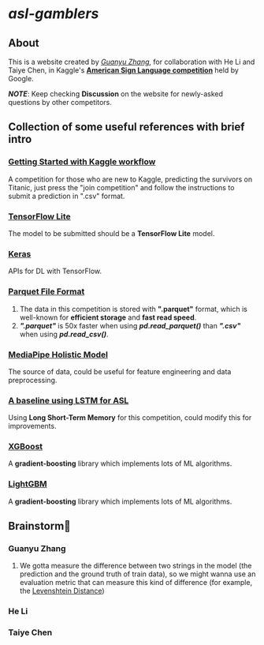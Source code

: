 # ***asl-gamblers***
## About

This is a website created by *[Guanyu Zhang](https://github.com/TonyZhang2004)*, for collaboration with He Li and Taiye Chen, in Kaggle's **[American Sign Language competition](https://www.kaggle.com/competitions/asl-fingerspelling)** held by Google.

***NOTE***: Keep checking **Discussion** on the website for newly-asked questions by other competitors.

## Collection of some useful references with brief intro

### **[Getting Started with Kaggle workflow](https://www.kaggle.com/competitions/titanic)**

A competition for those who are new to Kaggle, predicting the survivors on Titanic, just press the "join competition" and follow the instructions to submit a prediction in ".csv" format.

### **[TensorFlow Lite](https://www.tensorflow.org/lite)**

The model to be submitted should be a **TensorFlow Lite** model.

### **[Keras](https://keras.io/)**

APIs for DL with TensorFlow.

### **[Parquet File Format](https://towardsdatascience.com/demystifying-the-parquet-file-format-13adb0206705)**

1. The data in this competition is stored with **".parquet"** format, which is well-known for **efficient storage** and **fast read speed**.
2. ***".parquet"*** is 50x faster when using ***pd.read_parquet()*** than ***".csv"*** when using ***pd.read_csv()***.

### **[MediaPipe Holistic Model](https://github.com/google/mediapipe/blob/master/docs/solutions/holistic.md)**

The source of data, could be useful for feature engineering and data preprocessing.


### **[A baseline using LSTM for ASL](https://www.kaggle.com/code/stanptown/lstm-baseline-for-starters-sign-language-eeff0f)**

Using **Long Short-Term Memory** for this competition, could modify this for improvements.

### **[XGBoost](https://xgboost.readthedocs.io/)**

A **gradient-boosting** library which implements lots of ML algorithms.

### **[LightGBM](https://lightgbm.readthedocs.io/en/stable/)**

A **gradient-boosting** library which implements lots of ML algorithms.

## Brainstorm🧠
### Guanyu Zhang

1. We gotta measure the difference between two strings in the model (the prediction and the ground truth of train data), so we might wanna use an evaluation metric that can measure this kind of difference (for example, the [Levenshtein Distance](https://en.wikipedia.org/wiki/Levenshtein_distance))

### He Li

### Taiye Chen

